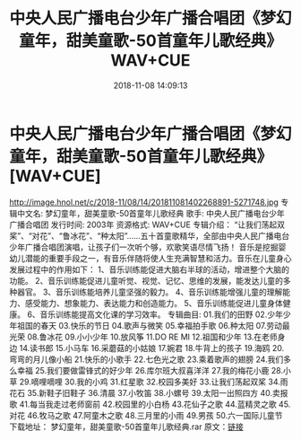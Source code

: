 ﻿---
title: 中央人民广播电台少年广播合唱团《梦幻童年，甜美童歌-50首童年儿歌经典》WAV+CUE
date: 2018-11-08 14:09:13
categories: WAV车载音乐、镜像
tags: 华语中文
---
# 中央人民广播电台少年广播合唱团《梦幻童年，甜美童歌-50首童年儿歌经典》[WAV+CUE]

http://image.hnol.net/c/2018-11/08/14/201811081402268891-5271748.jpg
专辑中文名:
梦幻童年，甜美童歌-50首童年儿歌经典
歌手: 中央人民广播电台少年广播合唱团
发行时间: 2003年
资源格式: WAV+CUE
专辑介绍：
“让我们荡起双桨”、“对花”、“鲁冰花”、“种太阳”……五十首童歌精华，全部由中央人民广播电台少年广播合唱团演唱，让孩子们一次听个够，欢歌笑语尽情飞扬！
音乐是挖掘婴幼儿潜能的重要手段之一，有音乐伴随将使人生充满智慧和活力。音乐在儿童身心发展过程中的作用如下：
1、音乐训练能促进大脑右半球的活动，增进整个大脑的功能。
2、音乐训练能促进儿童听觉、视觉、记忆、思维的发展，能发达儿童的多种器官。
3、音乐训练能培养儿童坚强的毅力。
4、音乐训练能增强儿童的理解能力、感受能力、想象能力、表达能力和创造能力。
5、音乐训练能促进儿童身体健康。
6、音乐训练能提高文化课的学习效率。
专辑曲目:
01.我们的田野
02.少年少年祖国的春天
03.快乐的节日
04.歌声与微笑
05.幸福拍手歌
06.种太阳
07.劳动最光荣
08.鲁冰花
09.小小少年
10.放风筝
11.DO RE MI
12.祖国和少年
13.在老师身边
14.读书郎
15.小马车
16.采蘑菇的小姑娘
17.婉君
18.牛背上的孩子
19.海鸥
20.弯弯的月儿像小船
21.快乐的小歌手
22.七色光之歌
23.乘着歌声的翅膀
24.我们多么幸福
25.我们要做雷锋式的好少年
26.库尔班大叔喜洋洋
27.我的梅花小鹿
28.小草
29.嘀哩嘀哩
30.我的小鸡
31.红星歌
32.校园多美好
33.让我们荡起双桨
34.雨花石
35.新鞋子旧鞋子
36.清晨
37.小牧笛
38.小螺号
39.太阳一出照四方
40.卖报歌
41.每当我走过老师窗前
42.校园里的小白杨
43.花仙子之歌
44.蓝精灵之歌
45.对花
46.牧马之歌
47.阿童木之歌
48.三月里的小雨
49.男孩
50.六一国际儿童节
下载地址：
梦幻童年，甜美童歌-50首童年儿歌经典.rar
原文：[链接](https://blog.sina.com.cn/s/blog_1647c7e760102yxkn.html)